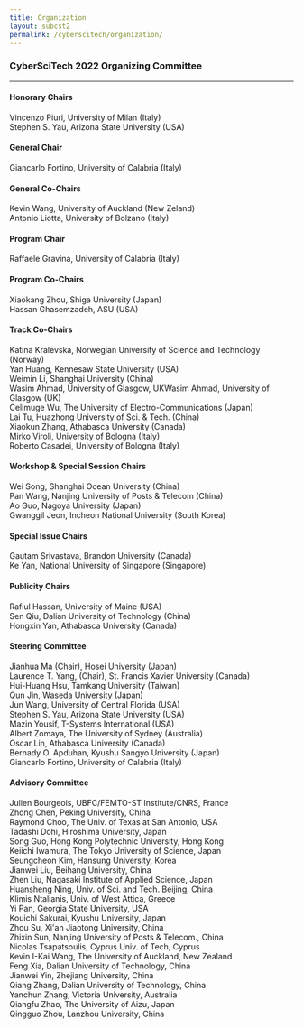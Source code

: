 ```yaml
---
title: Organization
layout: subcst2
permalink: /cyberscitech/organization/
---
```



<h3>CyberSciTech 2022 Organizing Committee</h3>
<hr/>

<h4> Honorary Chairs </h4>
Vincenzo Piuri, University of Milan (Italy)<br/>
Stephen S. Yau, Arizona State University (USA)
 
<h4>General Chair</h4>
Giancarlo Fortino, University of Calabria (Italy)

<h4>General Co-Chairs</h4>
Kevin Wang, University of Auckland (New Zeland)<br/>
Antonio Liotta, University of Bolzano (Italy)

<h4>Program Chair</h4>
Raffaele Gravina, University of Calabria (Italy)

<h4>Program Co-Chairs</h4>
Xiaokang Zhou, Shiga University (Japan)<br/>
Hassan Ghasemzadeh, ASU (USA)

<h4>Track Co-Chairs</h4>
Katina Kralevska, Norwegian University of Science and Technology (Norway)<br/>
Yan Huang, Kennesaw State University (USA)<br/>
Weimin Li, Shanghai University (China)<br/>
Wasim Ahmad, University of Glasgow, UKWasim Ahmad, University of Glasgow (UK)<br/>
Celimuge Wu, The University of Electro-Communications (Japan)<br/>
Lai Tu, Huazhong University of Sci. & Tech. (China)<br/>
Xiaokun Zhang, Athabasca University (Canada)<br/>
Mirko Viroli, University of Bologna (Italy)<br/>
Roberto Casadei, University of Bologna (Italy)

<h4> Workshop & Special Session Chairs	</h4>
Wei Song, Shanghai Ocean University (China)<br/>
Pan Wang, Nanjing University of Posts & Telecom (China)<br/>
Ao Guo, Nagoya University (Japan)<br/>
Gwanggil Jeon, Incheon National University (South Korea)

<h4>Special Issue Chairs </h4>
Gautam Srivastava, Brandon University (Canada) <br/>
Ke Yan, National University of Singapore (Singapore)

<h4> Publicity Chairs </h4>
Rafiul Hassan, University of Maine (USA)<br/>
Sen Qiu, Dalian University of Technology (China)<br/>
Hongxin Yan, Athabasca University (Canada)

<h4>Steering Committee</h4>
Jianhua Ma (Chair), Hosei University (Japan)<br/>
Laurence T. Yang, (Chair), St. Francis Xavier University (Canada)<br/>
Hui-Huang Hsu, Tamkang University (Taiwan)<br/>
Qun Jin, Waseda University (Japan)<br/>
Jun Wang, University of Central Florida (USA)<br/>
Stephen S. Yau, Arizona State University (USA)<br/>
Mazin Yousif, T-Systems International (USA)<br/>
Albert Zomaya, The University of Sydney (Australia)<br/>
Oscar Lin, Athabasca University (Canada)<br/>
Bernady O. Apduhan, Kyushu Sangyo University (Japan)<br/>
Giancarlo Fortino, University of Calabria (Italy)

<h4> Advisory Committee </h4>
Julien Bourgeois, UBFC/FEMTO-ST Institute/CNRS, France<br/>
Zhong Chen, Peking University, China<br/>
Raymond Choo, The Univ. of Texas at San Antonio, USA<br/>
Tadashi Dohi, Hiroshima University, Japan<br/>
Song Guo, Hong Kong Polytechnic University, Hong Kong<br/>
Keiichi Iwamura, The Tokyo University of Science, Japan<br/>
Seungcheon Kim, Hansung University, Korea<br/>
Jianwei Liu, Beihang University, China<br/>
Zhen Liu, Nagasaki Institute of Applied Science, Japan <br/>
Huansheng Ning, Univ. of Sci. and Tech. Beijing, China<br/>
Klimis Ntalianis, Univ. of West Attica, Greece<br/>
Yi Pan, Georgia State University, USA<br/>
Kouichi Sakurai, Kyushu University, Japan<br/>
Zhou Su, Xi'an Jiaotong University, China<br/>
Zhixin Sun, Nanjing University of Posts & Telecom., China<br/>
Nicolas Tsapatsoulis, Cyprus Univ. of Tech, Cyprus<br/>
Kevin I-Kai Wang, The University of Auckland, New Zealand<br/>
Feng Xia, Dalian University of Technology, China<br/>
Jianwei Yin, Zhejiang University, China<br/>
Qiang Zhang, Dalian University of Technology, China<br/>
Yanchun Zhang, Victoria University, Australia<br/>
Qiangfu Zhao, The University of Aizu, Japan<br/>
Qingguo Zhou, Lanzhou University, China
 
